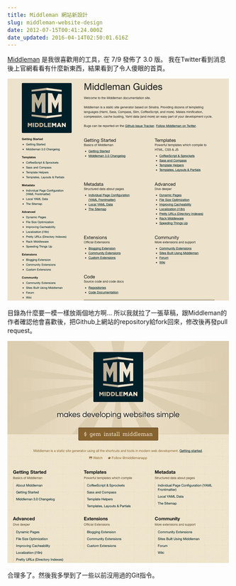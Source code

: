 ```yaml
---
title: Middleman 網站新設計
slug: middleman-website-design
date: 2012-07-15T00:41:24.000Z
date_updated: 2016-04-14T02:50:01.616Z
---
```


[Middleman](http://middlemanapp.com/) 是我很喜歡用的工具，在 7/9 發佈了 3.0 版。 我在Twitter看到消息後上官網看看有什麼新東西，結果看到了令人傻眼的首頁。

![](./2012-07-15/before.jpg)

目錄為什麼要一模一樣放兩個地方啊&hellip; 所以我就拉了一張草稿，跟Middleman的作者確認他會喜歡後，把Github上網站的repository給fork回來，修改後再發pull request。

![](./2012-07-15/after.jpg)

合理多了。然後我多學到了一些以前沒用過的Git指令。
